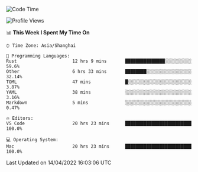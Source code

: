 <!--START_SECTION:waka-->
![Code Time](http://img.shields.io/badge/Code%20Time-1%2C231%20hrs%2047%20mins-blue)

![Profile Views](http://img.shields.io/badge/Profile%20Views-25-blue)

📊 **This Week I Spent My Time On** 

```text
⌚︎ Time Zone: Asia/Shanghai

💬 Programming Languages: 
Rust                     12 hrs 9 mins       ███████████████░░░░░░░░░░   59.6% 
Other                    6 hrs 33 mins       ████████░░░░░░░░░░░░░░░░░   32.14% 
TOML                     47 mins             █░░░░░░░░░░░░░░░░░░░░░░░░   3.87% 
YAML                     38 mins             ░░░░░░░░░░░░░░░░░░░░░░░░░   3.16% 
Markdown                 5 mins              ░░░░░░░░░░░░░░░░░░░░░░░░░   0.47%

🔥 Editors: 
VS Code                  20 hrs 23 mins      █████████████████████████   100.0%

💻 Operating System: 
Mac                      20 hrs 23 mins      █████████████████████████   100.0%

```


 Last Updated on 14/04/2022 16:03:06 UTC
<!--END_SECTION:waka-->
